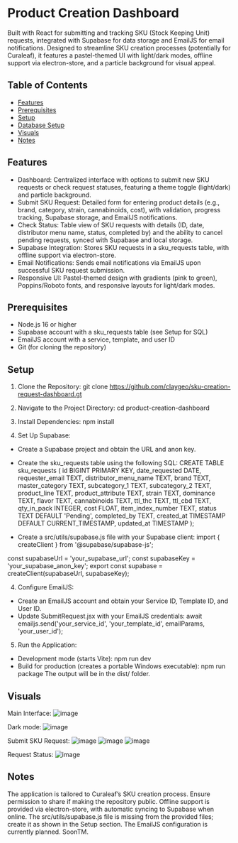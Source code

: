 # Product Creation Dashboard

Built with React for submitting and tracking SKU (Stock Keeping Unit) requests, integrated with Supabase for data storage and EmailJS for email notifications. Designed to streamline SKU creation processes (potentially for Curaleaf), it features a pastel-themed UI with light/dark modes, offline support via electron-store, and a particle background for visual appeal.

 ## Table of Contents

- [Features](#features)
- [Prerequisites](#prerequisites)
- [Setup](#setup)
- [Database Setup](#database-setup)
- [Visuals](#visuals)
- [Notes](#notes)

## Features

- Dashboard: Centralized interface with options to submit new SKU requests or check request statuses, featuring a theme toggle (light/dark) and particle background.
- Submit SKU Request: Detailed form for entering product details (e.g., brand, category, strain, cannabinoids, cost), with validation, progress tracking, Supabase storage, and EmailJS notifications.
- Check Status: Table view of SKU requests with details (ID, date, distributor menu name, status, completed by) and the ability to cancel pending requests, synced with Supabase and local storage.
- Supabase Integration: Stores SKU requests in a sku_requests table, with offline support via electron-store.
- Email Notifications: Sends email notifications via EmailJS upon successful SKU request submission.
- Responsive UI: Pastel-themed design with gradients (pink to green), Poppins/Roboto fonts, and responsive layouts for light/dark modes.

## Prerequisites

- Node.js 16 or higher
- Supabase account with a sku_requests table (see Setup for SQL)
- EmailJS account with a service, template, and user ID
- Git (for cloning the repository)

## Setup

1. Clone the Repository: 
git clone https://github.com/claygeo/sku-creation-request-dashboard.gt

2. Navigate to the Project Directory: cd product-creation-dashboard

3. Install Dependencies: npm install

4. Set Up Supabase:
- Create a Supabase project and obtain the URL and anon key.
- Create the sku_requests table using the following SQL: 
  CREATE TABLE sku_requests (
    id BIGINT PRIMARY KEY,
    date_requested DATE,
    requester_email TEXT,
    distributor_menu_name TEXT,
    brand TEXT,
    master_category TEXT,
    subcategory_1 TEXT,
    subcategory_2 TEXT,
    product_line TEXT,
    product_attribute TEXT,
    strain TEXT,
    dominance TEXT,
    flavor TEXT,
    cannabinoids TEXT,
    ttl_thc TEXT,
    ttl_cbd TEXT,
    qty_in_pack INTEGER,
    cost FLOAT,
    item_index_number TEXT,
    status TEXT DEFAULT 'Pending',
    completed_by TEXT,
    created_at TIMESTAMP DEFAULT CURRENT_TIMESTAMP,
    updated_at TIMESTAMP
);

- Create a src/utils/supabase.js file with your Supabase client: 
import { createClient } from '@supabase/supabase-js';

const supabaseUrl = 'your_supabase_url';
const supabaseKey = 'your_supabase_anon_key';
export const supabase = createClient(supabaseUrl, supabaseKey);

4. Configure EmailJS: 
- Create an EmailJS account and obtain your Service ID, Template ID, and User ID.
- Update SubmitRequest.jsx with your EmailJS credentials:
await emailjs.send('your_service_id', 'your_template_id', emailParams, 'your_user_id');

5. Run the Application: 
- Development mode (starts Vite): 
npm run dev
- Build for production (creates a portable Windows executable): 
npm run package
The output will be in the dist/ folder.

## Visuals

Main Interface: 
![image](https://github.com/user-attachments/assets/e861b2f5-2b60-448c-8c3c-4aa1096f544a)

Dark mode: 
![image](https://github.com/user-attachments/assets/8e32a987-4db8-48cb-a6f0-e44feef24a2f)

Submit SKU Request:
![image](https://github.com/user-attachments/assets/aff3cbd2-b4d9-404c-a96c-eb7f4529436d)
![image](https://github.com/user-attachments/assets/c42937d2-622a-41c7-acd3-ebbecb4230a8)
![image](https://github.com/user-attachments/assets/47484ec9-7e5b-44c0-ac4d-3eb359f6ec18)

Request Status:
![image](https://github.com/user-attachments/assets/8229f099-1783-4cd8-85e6-8c083e765854)

## Notes

The application is tailored to Curaleaf’s SKU creation process. Ensure permission to share if making the repository public.
Offline support is provided via electron-store, with automatic syncing to Supabase when online.
The src/utils/supabase.js file is missing from the provided files; create it as shown in the Setup section.
The EmailJS configuration is currently planned. SoonTM.
